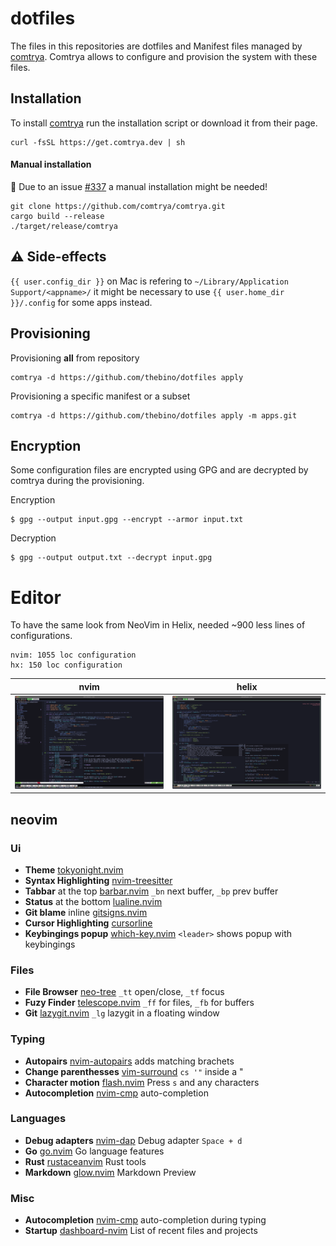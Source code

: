 # dotfiles

The files in this repositories are dotfiles and Manifest files managed by [comtrya](https://github.com/comtrya/comtrya).
Comtrya allows to configure and provision the system with these files.


## Installation
To install [comtrya](https://www.comtrya.dev/getting-started/installation) run the installation script or download it from their page.
```shell
curl -fsSL https://get.comtrya.dev | sh
```

#### Manual installation
🚨 Due to an issue [#337](https://github.com/comtrya/comtrya/issues/337) a manual installation might be needed!

```shell
git clone https://github.com/comtrya/comtrya.git
cargo build --release
./target/release/comtrya
```


## ⚠️ Side-effects
`{{ user.config_dir }}` on Mac is refering to `~/Library/Application Support/<appname>/` it might be necessary to use `{{ user.home_dir }}/.config` for some apps instead.


## Provisioning
Provisioning **all** from repository
```shell
comtrya -d https://github.com/thebino/dotfiles apply
```

Provisioning a specific manifest or a subset
```shell
comtrya -d https://github.com/thebino/dotfiles apply -m apps.git
```


## Encryption
Some configuration files are encrypted using GPG and are decrypted by comtrya during the provisioning.

Encryption
```shell
$ gpg --output input.gpg --encrypt --armor input.txt
```

Decryption
```shell
$ gpg --output output.txt --decrypt input.gpg
```


# Editor
To have the same look from NeoVim in Helix, needed ~900 less lines of configurations.

```
nvim: 1055 loc configuration
hx: 150 loc configuration
```

| nvim       | helix           |
| ------------- |:-------------:|
| ![nvim screen](docs/editor_nvim.png) | ![helix screen](docs/editor_hx.png) |

## neovim
### Ui
 - **Theme** [tokyonight.nvim](https://github.com/folke/tokyonight.nvim)
 - **Syntax Highlighting** [nvim-treesitter](https://github.com/nvim-treesitter/nvim-treesitter)
 - **Tabbar** at the top [barbar.nvim](https://github.com/nanozuki/tabby.nvim/) `_bn` next buffer, `_bp` prev buffer
 - **Status** at the bottom [lualine.nvim](https://github.com/nvim-lualine/lualine.nvim)
 - **Git blame** inline [gitsigns.nvim](https://github.com/lewis6991/gitsigns.nvim)
 - **Cursor Highlighting** [cursorline](https://github.com/yamatsum/nvim-cursorline)
 - **Keybingings popup** [which-key.nvim](https://github.com/folke/which-key.nvim) `<leader>` shows popup with keybingings


### Files
 - **File Browser** [neo-tree](https://github.com/nvim-neo-tree/neo-tree.nvim) `_tt` open/close, `_tf` focus
 - **Fuzy Finder** [telescope.nvim](https://github.com/nvim-telescope/telescope.nvim) `_ff` for files, `_fb` for buffers
 - **Git** [lazygit.nvim](https://github.com/kdheepak/lazygit.nvim) `_lg` lazygit in a floating window

### Typing
 - **Autopairs** [nvim-autopairs](https://github.com/windwp/nvim-autopairs) adds matching brachets
 - **Change parenthesses** [vim-surround](https://github.com/tpope/vim-surround) `cs '"` inside a \"
 - **Character motion** [flash.nvim](https://github.com/folke/flash.nvim) Press `s` and any characters
 - **Autocompletion** [nvim-cmp](https://github.com/hrsh7th/nvim-cmp) auto-completion


### Languages
 - **Debug adapters** [nvim-dap](https://github.com/mfussenegger/nvim-dap) Debug adapter `Space + d`
 - **Go** [go.nvim](https://github.com/ray-x/go.nvim) Go language features
 - **Rust** [rustaceanvim](https://github.com/mrcjkb/rustaceanvim) Rust tools
 - **Markdown** [glow.nvim](https://github.com/ellisonleao/glow.nvim) Markdown Preview


### Misc
 - **Autocompletion** [nvim-cmp](https://github.com/hrsh7th/nvim-cmp) auto-completion during typing
 - **Startup** [dashboard-nvim](https://github.com/nvimdev/dashboard-nvim) List of recent files and projects
